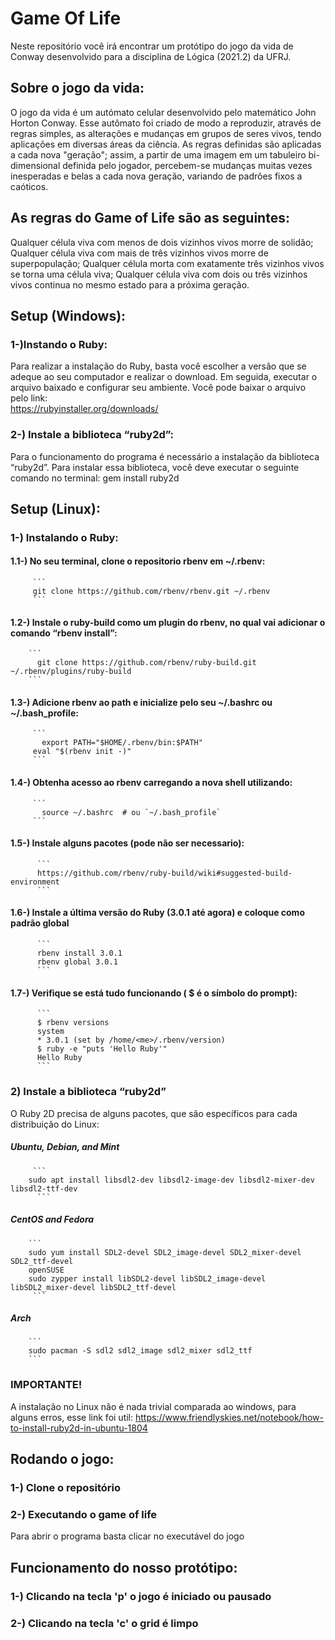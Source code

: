 # Game Of Life
Neste repositório você irá encontrar um protótipo do jogo da vida de Conway desenvolvido para a disciplina de Lógica (2021.2) da UFRJ.

## Sobre o jogo da vida:
O jogo da vida é um autómato celular desenvolvido pelo matemático John Horton Conway. Esse autômato foi criado de modo a reproduzir, através de regras simples, as alterações e mudanças em grupos de seres vivos, tendo aplicações em diversas áreas da ciência. As regras definidas são aplicadas a cada nova "geração"; assim, a partir de uma imagem em um tabuleiro bi-dimensional definida pelo jogador, percebem-se mudanças muitas vezes inesperadas e belas a cada nova geração, variando de padrões fixos a caóticos.

## As regras do Game of Life são as seguintes:
Qualquer célula viva com menos de dois vizinhos vivos morre de solidão;
Qualquer célula viva com mais de três vizinhos vivos morre de superpopulação;
Qualquer célula morta com exatamente três vizinhos vivos se torna uma célula viva;
Qualquer célula viva com dois ou três vizinhos vivos continua no mesmo estado para a próxima geração.
 

## Setup (Windows):
### 1-)Instando o Ruby:
Para realizar a instalação do Ruby, basta você escolher a versão que se adeque ao seu computador e realizar o download. Em seguida, executar o arquivo baixado e configurar seu ambiente. Você pode baixar o arquivo pelo link:  
https://rubyinstaller.org/downloads/
 
### 2-) Instale a biblioteca “ruby2d”:
Para o funcionamento do programa é necessário a instalação da biblioteca “ruby2d”. Para instalar essa biblioteca, você deve executar o seguinte comando no terminal:
gem install ruby2d

## Setup (Linux):
### 1-) Instalando o Ruby:
#### 1.1-) No seu terminal, clone o repositorio rbenv em ~/.rbenv:
         ```
         git clone https://github.com/rbenv/rbenv.git ~/.rbenv
         ```

#### 1.2-) Instale o ruby-build como um plugin do rbenv, no qual vai adicionar o comando “rbenv install”:
        ```
	      git clone https://github.com/rbenv/ruby-build.git ~/.rbenv/plugins/ruby-build
        ```
	
#### 1.3-) Adicione rbenv ao path e inicialize pelo seu ~/.bashrc ou  ~/.bash_profile:
         ```
	       export PATH="$HOME/.rbenv/bin:$PATH"
         eval "$(rbenv init -)"
         ```
#### 1.4-) Obtenha acesso ao rbenv carregando a nova shell utilizando:
         ```
	       source ~/.bashrc  # ou `~/.bash_profile`
         ```
#### 1.5-) Instale alguns pacotes (pode não ser necessario):
          ```
          https://github.com/rbenv/ruby-build/wiki#suggested-build-environment
          ```
#### 1.6-) Instale a última versão do Ruby (3.0.1 até agora) e coloque como padrão global
          ```
          rbenv install 3.0.1
          rbenv global 3.0.1
          ```
#### 1.7-) Verifique se está tudo funcionando ( $ é o símbolo do prompt):
          ```
          $ rbenv versions
          system
          * 3.0.1 (set by /home/<me>/.rbenv/version)
          $ ruby -e "puts 'Hello Ruby'"
          Hello Ruby
          ```
### 2) Instale a biblioteca “ruby2d”
O Ruby 2D precisa de alguns pacotes, que são específicos para cada distribuição do Linux:
##### Ubuntu, Debian, and Mint
         ```
        sudo apt install libsdl2-dev libsdl2-image-dev libsdl2-mixer-dev libsdl2-ttf-dev
          ```
##### CentOS and Fedora
        ```
        sudo yum install SDL2-devel SDL2_image-devel SDL2_mixer-devel SDL2_ttf-devel
        openSUSE
        sudo zypper install libSDL2-devel libSDL2_image-devel libSDL2_mixer-devel libSDL2_ttf-devel
         ```
##### Arch
        ```
        sudo pacman -S sdl2 sdl2_image sdl2_mixer sdl2_ttf
        ```
 
### IMPORTANTE!
A instalação no Linux não é nada trivial comparada ao windows, para alguns erros, esse link foi util:
https://www.friendlyskies.net/notebook/how-to-install-ruby2d-in-ubuntu-1804


## Rodando o jogo: 
### 1-) Clone o repositório

### 2-) Executando o game of life
Para abrir o programa basta clicar no executável do jogo

## Funcionamento do nosso protótipo:
### 1-) Clicando na tecla 'p' o jogo é iniciado ou pausado
### 2-) Clicando na tecla 'c' o grid é limpo
